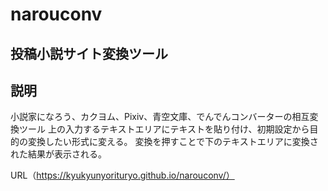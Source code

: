 # narouconv
## 投稿小説サイト変換ツール
## 説明
小説家になろう、カクヨム、Pixiv、青空文庫、でんでんコンバーターの相互変換ツール
上の入力するテキストエリアにテキストを貼り付け、初期設定から目的の変換したい形式に変える。
変換を押すことで下のテキストエリアに変換された結果が表示される。

URL（https://kyukyunyorituryo.github.io/narouconv/）
